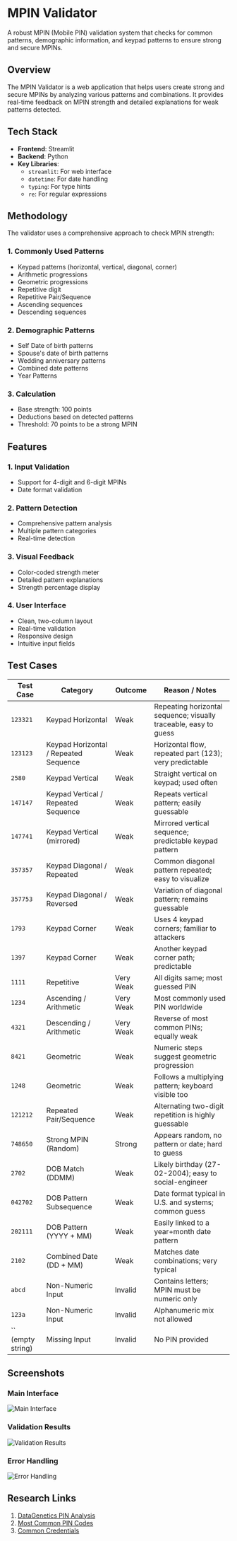 # MPIN Validator

A robust MPIN (Mobile PIN) validation system that checks for common patterns, demographic information, and keypad patterns to ensure strong and secure MPINs.

## Overview

The MPIN Validator is a web application that helps users create strong and secure MPINs by analyzing various patterns and combinations. It provides real-time feedback on MPIN strength and detailed explanations for weak patterns detected.

## Tech Stack

- **Frontend**: Streamlit
- **Backend**: Python
- **Key Libraries**:
  - `streamlit`: For web interface
  - `datetime`: For date handling
  - `typing`: For type hints
  - `re`: For regular expressions

## Methodology

The validator uses a comprehensive approach to check MPIN strength:

### 1. Commonly Used Patterns
- Keypad patterns (horizontal, vertical, diagonal, corner)
- Arithmetic progressions
- Geometric progressions
- Repetitive digit
- Repetitive Pair/Sequence
- Ascending sequences
- Descending sequences

### 2. Demographic Patterns
- Self Date of birth patterns
- Spouse's date of birth patterns
- Wedding anniversary patterns
- Combined date patterns
- Year Patterns

### 3. Calculation
- Base strength: 100 points
- Deductions based on detected patterns
- Threshold: 70 points to be a strong MPIN

## Features

### 1. Input Validation
- Support for 4-digit and 6-digit MPINs
- Date format validation

### 2. Pattern Detection
- Comprehensive pattern analysis
- Multiple pattern categories
- Real-time detection

### 3. Visual Feedback
- Color-coded strength meter
- Detailed pattern explanations
- Strength percentage display

### 4. User Interface
- Clean, two-column layout
- Real-time validation
- Responsive design
- Intuitive input fields

## Test Cases

| Test Case | Category | Outcome | Reason / Notes |
|-----------|----------|---------|----------------|
| `123321` | Keypad Horizontal | Weak | Repeating horizontal sequence; visually traceable, easy to guess |
| `123123` | Keypad Horizontal / Repeated Sequence | Weak | Horizontal flow, repeated part (123); very predictable |
| `2580` | Keypad Vertical | Weak | Straight vertical on keypad; used often |
| `147147` | Keypad Vertical / Repeated Sequence | Weak | Repeats vertical pattern; easily guessable |
| `147741` | Keypad Vertical (mirrored) | Weak | Mirrored vertical sequence; predictable keypad pattern |
| `357357` | Keypad Diagonal / Repeated | Weak | Common diagonal pattern repeated; easy to visualize |
| `357753` | Keypad Diagonal / Reversed | Weak | Variation of diagonal pattern; remains guessable |
| `1793` | Keypad Corner | Weak | Uses 4 keypad corners; familiar to attackers |
| `1397` | Keypad Corner | Weak | Another keypad corner path; predictable |
| `1111` | Repetitive | Very Weak | All digits same; most guessed PIN |
| `1234` | Ascending / Arithmetic | Very Weak | Most commonly used PIN worldwide |
| `4321` | Descending / Arithmetic | Very Weak | Reverse of most common PINs; equally weak |
| `8421` | Geometric | Weak | Numeric steps suggest geometric progression |
| `1248` | Geometric | Weak | Follows a multiplying pattern; keyboard visible too |
| `121212` | Repeated Pair/Sequence | Weak | Alternating two-digit repetition is highly guessable |
| `748650` | Strong MPIN (Random) | Strong | Appears random, no pattern or date; hard to guess |
| `2702` | DOB Match (DDMM) | Weak | Likely birthday (27-02-2004); easy to social-engineer |
| `042702` | DOB Pattern Subsequence | Weak | Date format typical in U.S. and systems; common guess |
| `202111` | DOB Pattern (YYYY + MM) | Weak | Easily linked to a year+month date pattern |
| `2102` | Combined Date (DD + MM) | Weak | Matches date combinations; very typical |
| `abcd` | Non-Numeric Input | Invalid | Contains letters; MPIN must be numeric only |
| `123a` | Non-Numeric Input | Invalid | Alphanumeric mix not allowed |
| `` (empty string) | Missing Input | Invalid | No PIN provided |

## Screenshots

### Main Interface
![Main Interface](https://github.com/user-attachments/assets/10db2915-104a-4c67-8f22-8d350ea48b29)

### Validation Results
![Validation Results](https://github.com/user-attachments/assets/d9bd60b2-7428-4b94-bf42-1c40bc344ff1)

### Error Handling
![Error Handling](https://github.com/user-attachments/assets/9e21792a-1415-4c5e-ae48-4f4a3e0ed0d5)


## Research Links
1. [DataGenetics PIN Analysis](http://www.datagenetics.com/blog/september32012/index.html)
2. [Most Common PIN Codes](https://informationisbeautiful.net/visualizations/most-common-pin-codes/)
3. [Common Credentials](https://github.com/danielmiessler/SecLists/blob/master/Passwords/Common-Credentials/four-digit-pin-codes-sorted-by-frequency-withcount.csv)
